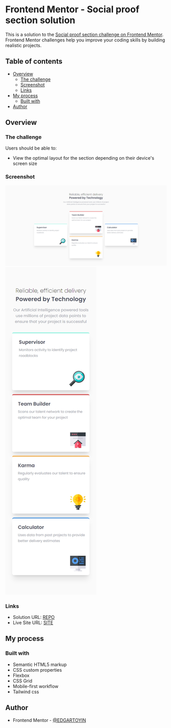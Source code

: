 # Frontend Mentor - Social proof section solution

This is a solution to the [Social proof section challenge on Frontend Mentor](https://www.frontendmentor.io/challenges/social-proof-section-6e0qTv_bA). Frontend Mentor challenges help you improve your coding skills by building realistic projects.

## Table of contents

- [Overview](#overview)
  - [The challenge](#the-challenge)
  - [Screenshot](#screenshot)
  - [Links](#links)
- [My process](#my-process)
  - [Built with](#built-with)
- [Author](#author)

## Overview

### The challenge

Users should be able to:

- View the optimal layout for the section depending on their device's screen size

### Screenshot

![Desktop](image.png)
![Mobile](image-1.png)

### Links

- Solution URL: [REPO](https://github.com/EDGARTOYIN/four-card-feature-section-master)
- Live Site URL: [SITE](https://edgartoyin.github.io/four-card-feature-section-master/)

## My process

### Built with

- Semantic HTML5 markup
- CSS custom properties
- Flexbox
- CSS Grid
- Mobile-first workflow
- Tailwind css

## Author

- Frontend Mentor - [@EDGARTOYIN](https://www.frontendmentor.io/profile/EDGARTOYIN)
